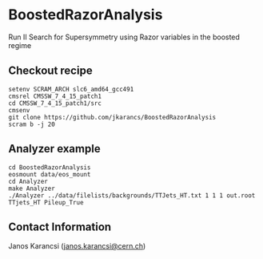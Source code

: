 # BoostedRazorAnalysis
Run II Search for Supersymmetry using Razor variables in the boosted regime

## Checkout recipe

```Shell
setenv SCRAM_ARCH slc6_amd64_gcc491
cmsrel CMSSW_7_4_15_patch1
cd CMSSW_7_4_15_patch1/src
cmsenv
git clone https://github.com/jkarancs/BoostedRazorAnalysis
scram b -j 20
```


## Analyzer example

```Shell
cd BoostedRazorAnalysis
eosmount data/eos_mount
cd Analyzer
make Analyzer
./Analyzer ../data/filelists/backgrounds/TTJets_HT.txt 1 1 1 out.root TTjets_HT Pileup_True
```


## Contact Information

Janos Karancsi (janos.karancsi@cern.ch)
